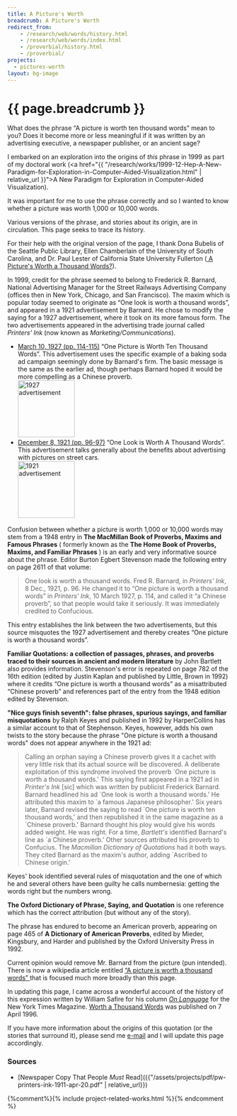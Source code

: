 ```yaml
---
title: A Picture's Worth
breadcrumb: A Picture's Worth
redirect_from:
    - /research/web/words/history.html
    - /research/web/words/index.html
    - /proverbial/history.html
    - /proverbial/
projects:
  - pictures-worth
layout: bg-image
---
```

# {{ page.breadcrumb }}

What does the phrase &ldquo;A picture is worth ten thousand words&rdquo; mean to you?
Does it become more or less meaningful if it was written by an
advertising executive, a newspaper publisher, or an ancient sage?

I embarked on an exploration into the origins of <em>this</em> phrase in 1999
as part of my doctoral work
(<a href="{{ "/research/works/1999-12-Hep-A-New-Paradigm-for-Exploration-in-Computer-Aided-Visualization.html" | relative_url }}">A New Paradigm for Exploration in Computer-Aided Visualization</a>).

It was important for me to use the phrase correctly and so
I wanted to know whether a picture was worth 1,000 or 10,000 words.

Various versions of the phrase, and stories about its origin, are in circulation.
This page seeks to trace its history.

For their help with the original version of the page,
I thank Dona Bubelis of the Seattle Public Library,
Ellen Chamberlain of the University of South Carolina, and
Dr. Paul Lester of California State University Fullerton
(<a href="http://paulmartinlester.info/writings/1000_words.html">
A Picture's Worth a Thousand Words?</a>).

In 1999, credit for the phrase seemed to belong to Frederick R. Barnard,
National Advertising Manager for the Street Railways Advertising Company
(offices then in New York, Chicago, and San Francisco).
The maxim which is popular today seemed to originate as
&ldquo;One look is worth a thousand words&rdquo;,
and appeared in a 1921 advertisement by Barnard.
He chose to modify the saying for a 1927 advertisement,
where it took on its more famous form.
The two advertisements appeared in the advertising trade journal
called <em>Printers' Ink</em> (now known as <em>Marketing/Communications</em>).

<ul>
  <li>
    <a href="1927-mar-10.html">March 10, 1927 (pp. 114-115)</a>
    &ldquo;One Picture is Worth Ten Thousand Words&rdquo;.  
    This advertisement uses the specific example of a baking soda ad
    campaign seemingly done by Barnard's firm.  
    The basic message is the same as the earlier ad,
    though perhaps Barnard hoped it would be more compelling
    as a Chinese proverb. <br />
    <a href="1927-mar-10.html">
      <img class="img-responsive" height="128px" src="{{"/assets/projects/img/pw-printers-ink-1927.jpg" | relative_url}}" alt="1927 advertisement" />
    </a>
  </li>
  <li>
    <a href="1921-dec-08.html">December 8, 1921 (pp. 96-97)</a>
    &ldquo;One Look is Worth A Thousand Words&rdquo;.  
    This advertisement talks generally about the benefits about advertising with
    pictures on street cars.<br />
    <a href="1921-dec-08.html">
      <img class="img-responsive" height="128px" src="{{ "/assets/projects/img/pw-printers-ink-1921.jpg" | relative_url}}" alt="1921 advertisement"/>
    </a>
  </li>
</ul>

Confusion between whether a picture is worth 1,000 or 10,000 words may stem from a
1948 entry in <strong>The MacMillan Book of Proverbs, Maxims and Famous Phrases</strong>
( formerly known as the
<strong>The Home Book of Proverbs, Maxims, and Familiar Phrases</strong> )
is an early and very informative source about the phrase. Editor Burton Egbert
Stevenson made the following entry on page 2611 of that volume:

<blockquote>
  One look is worth a thousand words.
  Fred R. Barnard, in <em>Printers' Ink</em>, 8 Dec., 1921, p. 96.
  He changed it to &ldquo;One picture is worth a thousand words&rdquo;
  in <em>Printers' Ink</em>, 10 March 1927, p. 114, and called it
  &ldquo;a Chinese proverb&rdquo;, so that people would take it seriously.
  It was immediately credited to Confucious.
</blockquote>

This entry establishes the link between the two advertisements,
but this source misquotes the 1927 advertisement and thereby creates
&ldquo;One picture is worth a thousand words&rdquo;.

<strong>Familiar Quotations: a collection of passages,
phrases, and proverbs traced to their sources
in ancient and modern literature</strong> by John Bartlett
also provides information. Stevenson's error is repeated on page 782 of the
16th edition (edited by Justin Kaplan and published by Little, Brown in 1992)
where it credits &ldquo;One picture is worth a thousand words&rdquo; as a misattributed
&ldquo;Chinese proverb&rdquo; and references part of the entry from the 1948 edition
edited by Stevenson.

<strong>"Nice guys finish seventh": false phrases,
spurious sayings, and familiar misquotations</strong> by
Ralph Keyes and
published in 1992 by HarperCollins has a similar account to that of
Stephenson.  Keyes, however, adds his own twists to the story because
the phrase "One picture is worth a thousand words" does not appear
anywhere in the 1921 ad:

<blockquote>
Calling an orphan saying a Chinese proverb gives it a cachet with very
little risk that its actual source will be discovered.  A deliberate
exploitation of this syndrome involved the proverb `One picture is
worth a thousand words.'
This saying first appeared in a 1921 ad in <EM>Printer's Ink</EM> [sic] which
was written by publicist Frederick Barnard.  Barnard headlined his ad `One
look is worth a thousand words.'  He attributed this maxim to `a famous
Japanese philosopher.'  Six years later, Barnard revised the saying to read
`One picture is worth ten thousand words,' and then republished it in the
same magazine as a `Chinese proverb.'
Barnard thought his ploy would give his words added weight.  He was right.
For a time, <em>Bartlett's</em> identified Barnard's line as `a Chinese
proverb.'  Other sources attributed his proverb to Confucius.  
The <em>Macmillan Dictionary of Quotations</em> had it both ways.
They cited Barnard as the maxim's author, adding `Ascribed to Chinese
origin.'
</blockquote>

Keyes' book identified several rules of misquotation and the one of which
he and several others have been guilty he calls numbernesia: getting the
words right but the numbers wrong.  

<strong>The Oxford Dictionary of Phrase, Saying, and Quotation</strong>
is one reference which has the correct attribution (but without any of the story).

The phrase has endured to become an American proverb,
appearing on page 465 of <strong>A Dictionary of American Proverbs</strong>,
edited by Mieder, Kingsbury, and Harder and published by the
Oxford University Press in 1992.

Current opinion would remove Mr. Barnard from the picture (pun intended).
There is now a wikipedia article entitled
<a href="https://en.wikipedia.org/wiki/A_picture_is_worth_a_thousand_words">
&ldquo;A picture is worth a thousand words&rdquo;
</a>
that is focused much more broadly than this page.

<a href="https://www.newspaperarchive.com/syracuse-post-standard/1911-03-28/page-6/"></a>
<a href="https://www.newspaperarchive.com/syracuse-post-standard/1911-03-28/page-18/"></a>
<a href="https://en.wikipedia.org/wiki/Arthur_Brisbane"></a>

In updating this page, I came across a wonderful account of the
history of this expression written by William Safire for his column
<a href="http://query.nytimes.com/search/sitesearch/#/On+Language/since1851/allresults/1/bySafire/"><em>On Language</em></a>
for the New York Times Magazine. <a href="http://www.nytimes.com/1996/04/07/magazine/on-language-worth-a-thousand-words.html">Worth a Thousand Words</a> was published on 7 April 1996.

If you have more information about the origins of this quotation
(or the stories that surround it),
please send me <a href="mailto:{{site.email}}">e-mail</a>
and I will update this page accordingly.

### Sources

* [Newspaper Copy That People <em>Must</em> Read]({{"/assets/projects/pdf/pw-printers-ink-1911-apr-20.pdf" | relative_url}})

{%comment%}{% include project-related-works.html %}{% endcomment %}
